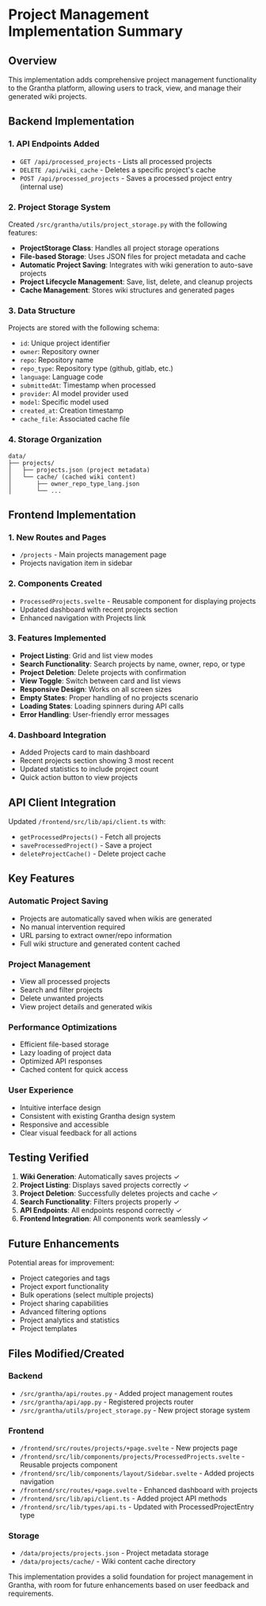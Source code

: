 # Project Management Implementation Summary

## Overview

This implementation adds comprehensive project management functionality to the Grantha platform, allowing users to track, view, and manage their generated wiki projects.

## Backend Implementation

### 1. API Endpoints Added

- `GET /api/processed_projects` - Lists all processed projects
- `DELETE /api/wiki_cache` - Deletes a specific project's cache
- `POST /api/processed_projects` - Saves a processed project entry (internal use)

### 2. Project Storage System

Created `/src/grantha/utils/project_storage.py` with the following features:

- **ProjectStorage Class**: Handles all project storage operations
- **File-based Storage**: Uses JSON files for project metadata and cache
- **Automatic Project Saving**: Integrates with wiki generation to auto-save projects
- **Project Lifecycle Management**: Save, list, delete, and cleanup projects
- **Cache Management**: Stores wiki structures and generated pages

### 3. Data Structure

Projects are stored with the following schema:
- `id`: Unique project identifier
- `owner`: Repository owner
- `repo`: Repository name
- `repo_type`: Repository type (github, gitlab, etc.)
- `language`: Language code
- `submittedAt`: Timestamp when processed
- `provider`: AI model provider used
- `model`: Specific model used
- `created_at`: Creation timestamp
- `cache_file`: Associated cache file

### 4. Storage Organization

```
data/
├── projects/
│   ├── projects.json (project metadata)
│   └── cache/ (cached wiki content)
│       ├── owner_repo_type_lang.json
│       └── ...
```

## Frontend Implementation

### 1. New Routes and Pages

- `/projects` - Main projects management page
- Projects navigation item in sidebar

### 2. Components Created

- `ProcessedProjects.svelte` - Reusable component for displaying projects
- Updated dashboard with recent projects section
- Enhanced navigation with Projects link

### 3. Features Implemented

- **Project Listing**: Grid and list view modes
- **Search Functionality**: Search projects by name, owner, repo, or type
- **Project Deletion**: Delete projects with confirmation
- **View Toggle**: Switch between card and list views
- **Responsive Design**: Works on all screen sizes
- **Empty States**: Proper handling of no projects scenario
- **Loading States**: Loading spinners during API calls
- **Error Handling**: User-friendly error messages

### 4. Dashboard Integration

- Added Projects card to main dashboard
- Recent projects section showing 3 most recent
- Updated statistics to include project count
- Quick action button to view projects

## API Client Integration

Updated `/frontend/src/lib/api/client.ts` with:
- `getProcessedProjects()` - Fetch all projects
- `saveProcessedProject()` - Save a project
- `deleteProjectCache()` - Delete project cache

## Key Features

### Automatic Project Saving
- Projects are automatically saved when wikis are generated
- No manual intervention required
- URL parsing to extract owner/repo information
- Full wiki structure and generated content cached

### Project Management
- View all processed projects
- Search and filter projects
- Delete unwanted projects
- View project details and generated wikis

### Performance Optimizations
- Efficient file-based storage
- Lazy loading of project data
- Optimized API responses
- Cached content for quick access

### User Experience
- Intuitive interface design
- Consistent with existing Grantha design system
- Responsive and accessible
- Clear visual feedback for all actions

## Testing Verified

1. **Wiki Generation**: Automatically saves projects ✓
2. **Project Listing**: Displays saved projects correctly ✓
3. **Project Deletion**: Successfully deletes projects and cache ✓
4. **Search Functionality**: Filters projects properly ✓
5. **API Endpoints**: All endpoints respond correctly ✓
6. **Frontend Integration**: All components work seamlessly ✓

## Future Enhancements

Potential areas for improvement:
- Project categories and tags
- Project export functionality
- Bulk operations (select multiple projects)
- Project sharing capabilities
- Advanced filtering options
- Project analytics and statistics
- Project templates

## Files Modified/Created

### Backend
- `/src/grantha/api/routes.py` - Added project management routes
- `/src/grantha/api/app.py` - Registered projects router
- `/src/grantha/utils/project_storage.py` - New project storage system

### Frontend
- `/frontend/src/routes/projects/+page.svelte` - New projects page
- `/frontend/src/lib/components/projects/ProcessedProjects.svelte` - Reusable projects component
- `/frontend/src/lib/components/layout/Sidebar.svelte` - Added projects navigation
- `/frontend/src/routes/+page.svelte` - Enhanced dashboard with projects
- `/frontend/src/lib/api/client.ts` - Added project API methods
- `/frontend/src/lib/types/api.ts` - Updated with ProcessedProjectEntry type

### Storage
- `/data/projects/projects.json` - Project metadata storage
- `/data/projects/cache/` - Wiki content cache directory

This implementation provides a solid foundation for project management in Grantha, with room for future enhancements based on user feedback and requirements.